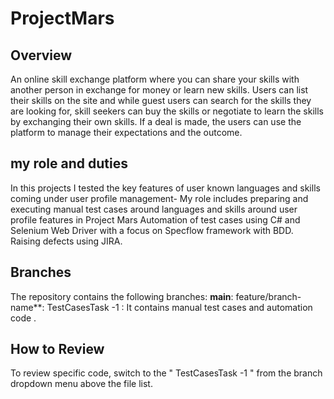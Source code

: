 # ProjectMars

## Overview
An online skill exchange platform where you can share your skills with another person in exchange for money or learn new skills. Users can list their skills on the site and while guest users can search for the skills they are looking for, skill seekers can buy the skills or negotiate to learn the skills by exchanging their own skills. If a deal is made, the users can use the platform to manage their expectations and the outcome.

## my role and duties 
In this projects I tested the key features of user known languages and skills coming under user profile management- 
My role includes preparing and executing manual test cases around languages and skills around user profile features in Project Mars 
Automation of test cases using C# and Selenium Web Driver with a focus on Specflow framework with BDD.
Raising defects using JIRA.

## Branches
The repository contains the following branches:
**main**: 
feature/branch-name**: TestCasesTask -1  : It contains manual test cases and automation code .

## How to Review
To review specific code, switch to the " TestCasesTask -1 " from the branch dropdown menu above the file list.
